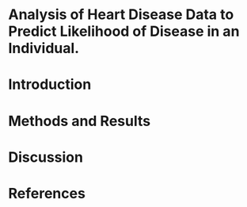 # Analysis of Heart Disease Data to Predict Likelihood of Disease in an Individual.


# Introduction


# Methods and Results


# Discussion


# References

